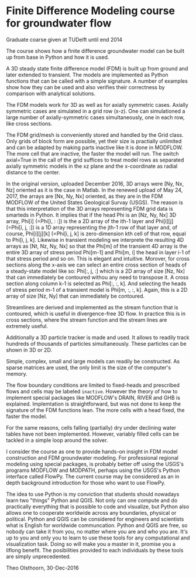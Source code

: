 # Finite Difference Modeling course for groundwater flow
Graduate coarse given at TUDelft until end 2014

The course shows how a finite difference groundwater model can be built up from base in Python and how it is used.

A 3D steady state finite difference model (FDM) is built up from ground and later extended to transient.
The models are implemented as Python functions that can be called with a simple signature. A number of examples show how they can be used and also verifies their correctness by comparison with analytical solutions.

The FDM models work for 3D as well as for axially symmetric cases. Axially symmetric cases are simulated in a grid row (x-z). One can simulationed a large number of axially-symmetric cases simultaneously, one in each row, like cross sections.

The FDM grid/mesh is conveniently stored and handled by the Grid class. Only grids of block form are possible, yet their size is practially unlimited and can be adapted by making parts inactive like it is done in MODFLOW. The more cell that are inactive, the faster the model will run. The switch axial=True in the call of the grid suffices to treat model rows as separated axially symmetric models in the xz plane and the x-coordinate as radial distance to the center.

In the original version, uploaded December 2016, 3D arrays were [Ny, Nx, Nz] oriented as it is the case in Matlab. In the renewed upload of May 24, 2017, the arrays are [Nx, Ny, Nx] oriented, as they are in the FDM MODFLOW of the United States Geological Survay (USGS). The reason is that this interpretation of the 3D arrays representing FDM grid data is smarteds in Python. It implies that if the head Phi is an [Nz, Ny, Nx] 3D array, Phi[i] (=Phi[i, : :]) is the a 2D array of the ith-1 layer and Phi[i][j] (=Phi[i, j, :]) is a 1D array representing the jth-1 row of that layer and, of course, Phi[i][j][k] (=Phi[i, j, k] is zero-dimension kth cell of that row, equal to Phi[i, j, k]. Likewise in transient modeling we interprete the resulting 4D arrays as [Nt, Nz, Ny, Nx] so that the Phi[m] of the transient 4D array is the entire 3D array of stress period Phi[m-1] and Phi[m, i] the head in layer i-1 of that stress period and so on. This is elegant and intuitive. Morover, for cross sections along the x-axis we can select an entire cross section of heads of a steady-state model like so: Phi[:, j, :] which is a 2D array of size [Nz, Nx] that can immediately be contoured withou any need to transpose it. A cross section along column k-1 is selected as Phi[:, :, k]. And selecting the heads of stress period m-1 of a transient model is Phi[m, :, :, k]. Again, this is a 2D array of size [Nz, Ny] that can immediately be contoured.

Streamlines are derived and implemented as the stream function that is contoured, which is useful in divergence-free 3D flow. In practice this is in cross sections, where the stream function and the stream lines are extremely useful.

Additionally a 3D particle tracker is made and used. It allows to readily track hundreds of thousands of particles simultaneously. These particles can be shown in 3D or 2D.

Simple, complex, small and large models can readily be constructed. As sparse matrices are used, the only limit is the size of the computer's memory.

The flow boundary conditions are limited to fixed-heads and prescribed flows and cells may be labeled `inactive`. However the theory of how to implement special packages like MODFLOW's DRAIN, RIVER and GHB is explained. Implemtation is straightforward, but was not done to keep the signature of the FDM functions lean. The more cells with a head fixed, the faster the model.

For the same reasons, cells falling (partially) dry under declining water tables have not been implemented. However, variably filled cells can be tackled in a simple loop around the solver.

I consider the course as one to provide hands-on insight in FDM model construction and FDM groundwater modeling. For professional regional modeling using special packages, is probably better off using the USGS's programs MODFLOW and MODPATH, perhaps using the USGS's Python interface called FlowPy. The current course may be considered as an in depth background introduction for those who want to use FlowPy.

The idea to use Python is my conviction that students should nowadays learn two "things"  Python and QGIS. Not only can one compute
and do practically everything that is possible to code and visualize, but Python also allows one to cooperate worldwide across any boundaries, physical or political. Python and QGIS can be considered for engineers and scientists what is English for worldwide communcation. Python and QGIS are free, so nobody can take it from you, no matter where you are and who you are. It's up to you and only you to learn to use these tools for any computational and visualization task. Doing so will make you a master in it, promise you a liflong benefit. The posibilities provided to each individuals
by these tools are simply unprecedented.

Theo Olsthoorn, 30-Dec-2016
